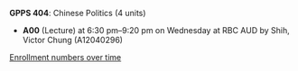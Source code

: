 **GPPS 404**: Chinese Politics (4 units)

- **A00** (Lecture) at 6:30 pm–9:20 pm on Wednesday at RBC AUD by Shih, Victor Chung (A12040296)

[Enrollment numbers over time](./GPPS404.tsv)
